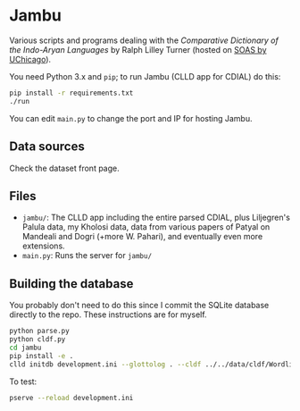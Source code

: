 # Jambu

Various scripts and programs dealing with the *Comparative Dictionary of the Indo-Aryan Languages* by Ralph Lilley Turner (hosted on [SOAS by UChicago](https://dsal.uchicago.edu/dictionaries/soas/)).

You need Python 3.x and `pip`; to run Jambu (CLLD app for CDIAL) do this:

```bash
pip install -r requirements.txt
./run
```

You can edit `main.py` to change the port and IP for hosting Jambu.

## Data sources
Check the dataset front page.

## Files

- `jambu/`: The CLLD app including the entire parsed CDIAL, plus Liljegren's Palula data, my Kholosi data, data from various papers of Patyal on Mandeali and Dogri (+more W. Pahari), and eventually even more extensions.
- `main.py`: Runs the server for `jambu/`

## Building the database

You probably don't need to do this since I commit the SQLite database directly to the repo. These instructions are for myself.

```bash
python parse.py
python cldf.py
cd jambu
pip install -e .
clld initdb development.ini --glottolog . --cldf ../../data/cldf/Wordlist-metadata.json
```

To test:

```bash
pserve --reload development.ini
```